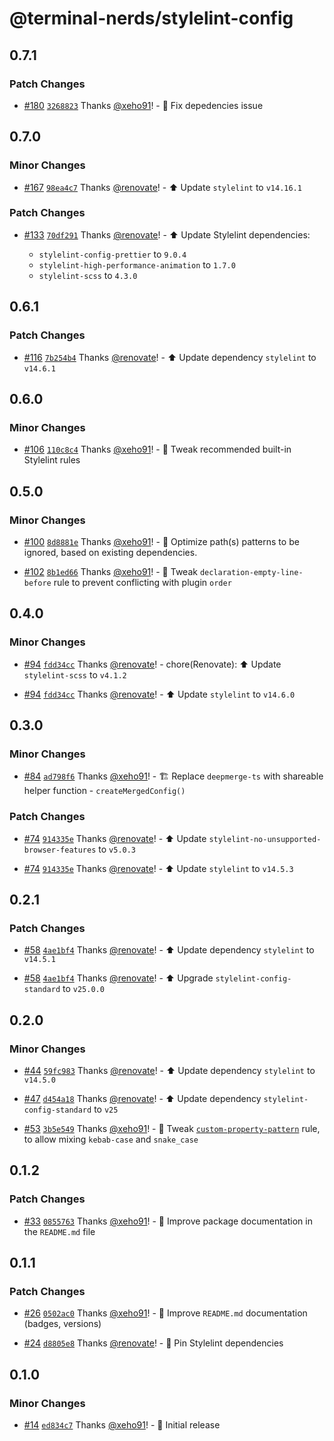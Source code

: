 # @terminal-nerds/stylelint-config<!-- markdownlint-disable line-length list-marker-space no-duplicate-header ul-style -->

## 0.7.1

### Patch Changes

-   [#180](https://github.com/terminal-nerds/configs/pull/180) [`3268823`](https://github.com/terminal-nerds/configs/commit/326882328021d44f6a1fb8e0015473d7525715ec) Thanks [@xeho91](https://github.com/xeho91)! - 🐛 Fix depedencies issue

## 0.7.0

### Minor Changes

-   [#167](https://github.com/terminal-nerds/configs/pull/167) [`98ea4c7`](https://github.com/terminal-nerds/configs/commit/98ea4c7eba9a23ef2d227582d94b7f0846b91fe7) Thanks [@renovate](https://github.com/apps/renovate)! - ⬆️ Update `stylelint` to `v14.16.1`

### Patch Changes

-   [#133](https://github.com/terminal-nerds/configs/pull/133) [`70df291`](https://github.com/terminal-nerds/configs/commit/70df291fdb297ad4dd7273cacae06cc17ad1939d) Thanks [@renovate](https://github.com/apps/renovate)! - ⬆️ Update Stylelint dependencies:

    -   `stylelint-config-prettier` to `9.0.4`
    -   `stylelint-high-performance-animation` to `1.7.0`
    -   `stylelint-scss` to `4.3.0`

## 0.6.1

### Patch Changes

-   [#116](https://github.com/terminal-nerds/configs/pull/116) [`7b254b4`](https://github.com/terminal-nerds/configs/commit/7b254b4fee59b5b2331f5ff11161eacfc1241dde) Thanks [@renovate](https://github.com/apps/renovate)! - ⬆️ Update dependency `stylelint` to `v14.6.1`

## 0.6.0

### Minor Changes

-   [#106](https://github.com/terminal-nerds/configs/pull/106) [`110c8c4`](https://github.com/terminal-nerds/configs/commit/110c8c456a67a39ef63b78fcf4513c7deba1d3e2) Thanks [@xeho91](https://github.com/xeho91)! - 🔧 Tweak recommended built-in Stylelint rules

## 0.5.0

### Minor Changes

-   [#100](https://github.com/terminal-nerds/configs/pull/100) [`8d8881e`](https://github.com/terminal-nerds/configs/commit/8d8881e1380d2eb438aa2e278473281115035e8b) Thanks [@xeho91](https://github.com/xeho91)! - 🔧 Optimize path(s) patterns to be ignored, based on existing dependencies.

-   [#102](https://github.com/terminal-nerds/configs/pull/102) [`8b1ed66`](https://github.com/terminal-nerds/configs/commit/8b1ed66cb564cbc6296624d1509e91ddad680773) Thanks [@xeho91](https://github.com/xeho91)! - 🔧 Tweak `declaration-empty-line-before` rule to prevent conflicting with plugin `order`

## 0.4.0

### Minor Changes

-   [#94](https://github.com/terminal-nerds/configs/pull/94) [`fdd34cc`](https://github.com/terminal-nerds/configs/commit/fdd34cc274a3d1ffaba2efef521b60530d7d8859) Thanks [@renovate](https://github.com/apps/renovate)! - chore(Renovate): ⬆️ Update `stylelint-scss` to `v4.1.2`

-   [#94](https://github.com/terminal-nerds/configs/pull/94) [`fdd34cc`](https://github.com/terminal-nerds/configs/commit/fdd34cc274a3d1ffaba2efef521b60530d7d8859) Thanks [@renovate](https://github.com/apps/renovate)! - ⬆️ Update `stylelint` to `v14.6.0`

## 0.3.0

### Minor Changes

-   [#84](https://github.com/terminal-nerds/configs/pull/84) [`ad798f6`](https://github.com/terminal-nerds/configs/commit/ad798f6cf124a584fc2ca78ce063bc61a085aa47) Thanks [@xeho91](https://github.com/xeho91)! - 🏗️ Replace `deepmerge-ts` with shareable helper function - `createMergedConfig()`

### Patch Changes

-   [#74](https://github.com/terminal-nerds/configs/pull/74) [`914335e`](https://github.com/terminal-nerds/configs/commit/914335e78ac43c3aa122335dd22e810e4629fd94) Thanks [@renovate](https://github.com/apps/renovate)! - ⬆️ Update `stylelint-no-unsupported-browser-features` to `v5.0.3`

-   [#74](https://github.com/terminal-nerds/configs/pull/74) [`914335e`](https://github.com/terminal-nerds/configs/commit/914335e78ac43c3aa122335dd22e810e4629fd94) Thanks [@renovate](https://github.com/apps/renovate)! - ⬆️ Update `stylelint` to `v14.5.3`

## 0.2.1

### Patch Changes

-   [#58](https://github.com/terminal-nerds/configs/pull/58) [`4ae1bf4`](https://github.com/terminal-nerds/configs/commit/4ae1bf447e25ccf75fe016610e433ddd9b208e21) Thanks [@renovate](https://github.com/apps/renovate)! - ⬆️ Update dependency `stylelint` to `v14.5.1`

-   [#58](https://github.com/terminal-nerds/configs/pull/58) [`4ae1bf4`](https://github.com/terminal-nerds/configs/commit/4ae1bf447e25ccf75fe016610e433ddd9b208e21) Thanks [@renovate](https://github.com/apps/renovate)! - ⬆️ Upgrade `stylelint-config-standard` to `v25.0.0`

## 0.2.0

### Minor Changes

-   [#44](https://github.com/terminal-nerds/configs/pull/44) [`59fc983`](https://github.com/terminal-nerds/configs/commit/59fc983aa1ba3002f91f9670025b4d3ec4005366) Thanks [@renovate](https://github.com/apps/renovate)! - ⬆️ Update dependency `stylelint` to `v14.5.0`

-   [#47](https://github.com/terminal-nerds/configs/pull/47) [`d454a18`](https://github.com/terminal-nerds/configs/commit/d454a18afcd9c08aa232f2abdb77c5a4fdd5deb2) Thanks [@renovate](https://github.com/apps/renovate)! - ⬆️ Update dependency `stylelint-config-standard` to `v25`

-   [#53](https://github.com/terminal-nerds/configs/pull/53) [`3b5e549`](https://github.com/terminal-nerds/configs/commit/3b5e5497483f10f90c9bd38ed88d6f4b684ce4c8) Thanks [@xeho91](https://github.com/xeho91)! - 🔧 Tweak [`custom-property-pattern`] rule, to allow mixing `kebab-case` and `snake_case`

    [`custom-property-pattern`]: https://stylelint.io/user-guide/rules/list/custom-property-pattern/

## 0.1.2

### Patch Changes

-   [#33](https://github.com/terminal-nerds/configs/pull/33) [`0855763`](https://github.com/terminal-nerds/configs/commit/08557638bfea49d310a7cb42cb9e9a842911af08) Thanks [@xeho91](https://github.com/xeho91)! - 📝 Improve package documentation in the `README.md` file

## 0.1.1

### Patch Changes

-   [#26](https://github.com/terminal-nerds/configs/pull/26) [`0502ac0`](https://github.com/terminal-nerds/configs/commit/0502ac043987b63825a034a968d060160354a585) Thanks [@xeho91](https://github.com/xeho91)! - 📝 Improve `README.md` documentation (badges, versions)

-   [#24](https://github.com/terminal-nerds/configs/pull/24) [`d8805e8`](https://github.com/terminal-nerds/configs/commit/d8805e878d6a3607c4126a92f6aeff85d465bd35) Thanks [@renovate](https://github.com/apps/renovate)! - 📌 Pin Stylelint dependencies

## 0.1.0

### Minor Changes

-   [#14](https://github.com/terminal-nerds/configs/pull/14) [`ed834c7`](https://github.com/terminal-nerds/configs/commit/ed834c7d5345391d669ed767151671153c65967d) Thanks [@xeho91](https://github.com/xeho91)! - 🎉 Initial release

